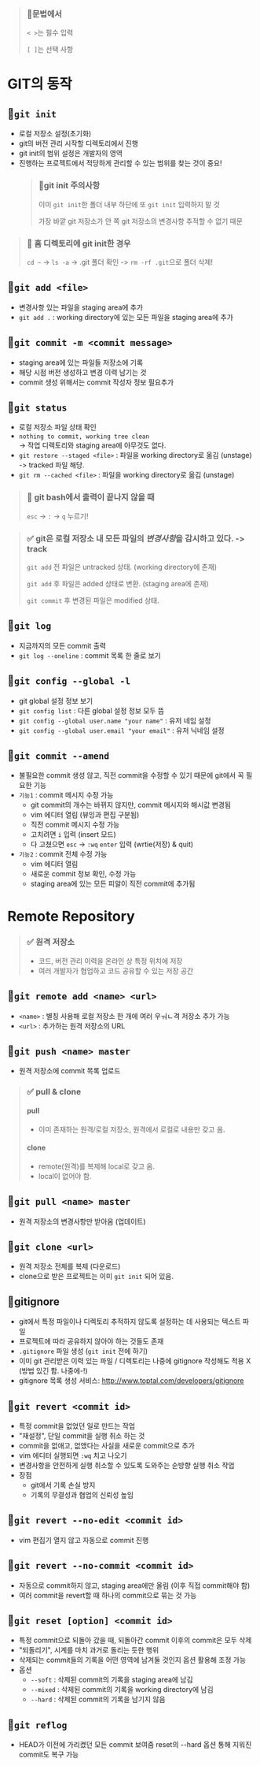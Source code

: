 > ### 📌문법에서 
> `< >`는 필수 입력
> 
> `[ ]`는 선택 사항

#  GIT의 동작

## 📑`git init`
- 로컬 저장소 설정(초기화)
- git의 버전 관리 시작할 디렉토리에서 진행
- git init의 범위 설정은 개발자의 영역
- 진행하는 프로젝트에서 적당하게 관리할 수 있는 범위를 찾는 것이 중요!
    > ### 📌git init 주의사항
    > 
    > 이미 `git init`한 폴더 내부 하단에 또 `git init` 입력하지 말 것
    > 
    > 가장 바깥 git 저장소가 안 쪽 git 저장소의 변경사항 추적할 수 없기 때문
> ### 📌 홈 디렉토리에 git init한 경우
>
> `cd ~` -> `ls -a` -> .git 폴더 확인 -> `rm -rf .git`으로 폴더 삭제!

## 📑`git add <file>`
- 변경사항 있는 파일을 staging area에 추가
- `git add .` : working directory에 있는 모든 파일을 staging area에 추가

## 📑`git commit -m <commit message>`
- staging area에 있는 파일들 저장소에 기록
- 해당 시점 버전 생성하고 변경 이력 남기는 것
- commit 생성 위해서는 commit 작성자 정보 필요추가

## 📑`git status`
- 로컬 저장소 파일 상태 확인
- `nothing to commit, working tree clean`  
   -> 작업 디렉토리와 staging area에 아무것도 없다.
- `git restore --staged <file>` : 파일을 working directory로 옮김 (unstage) -> tracked 파일 해당.
- `git rm --cached <file>` : 파일을 working directory로 옮김 (unstage)

> ### 📌 git bash에서 출력이 끝나지 않을 때
>
> `esc` -> `:` -> `q` 누르기!

> ### ✅ git은 로컬 저장소 내 모든 파일의 *변경사항*을 감시하고 있다. -> track
>
> `git add` 전 파일은 untracked 상태. (working directory에 존재)
>
> `git add` 후 파일은 added 상태로 변환. (staging area에 존재)
>
> `git commit` 후 변경된 파일은 modified 상태.
>

## 📑`git log`
- 지금까지의 모든 commit 출력
- `git log --oneline` : commit 목록 한 줄로 보기

## 📑`git config --global -l`
- git global 설정 정보 보기
- `git config list` : 다른 global 설정 정보 모두 뜸
- `git config --global user.name "your name"` : 유저 네임 설정
- `git config --global user.email "your email"` : 유저 닉네임 설정

## 📑`git commit --amend`
- 불필요한 commit 생성 않고, 직전 commit을 수정할 수 있기 때문에 git에서 꼭 필요한 기능
- `기능1` : commit 메시지 수정 가능
  - git commit의 개수는 바뀌지 않지만, commit 메시지와 해시값 변경됨
  - vim 에디터 열림 (뷰잉과 편집 구분됨)
  - 직전 commit 메시지 수정 가능
  - 고치려면 `i` 입력 (insert 모드)
  - 다 고쳤으면 `esc` -> `:wq` `enter` 입력 (wrtie(저장) & quit)
- `기능2` : commit 전체 수정 가능
  - vim 에디터 열림
  - 새로운 commit 정보 확인, 수정 가능
  - staging area에 있는 모든 피알이 직전 commit에 추가됨

# Remote Repository

> ### ✅ 원격 저장소
>
> - 코드, 버전 관리 이력을 온라인 상 특정 위치에 저장
> - 여러 개발자가 협업하고 코드 공유할 수 있는 저장 공간

## 📑`git remote add <name> <url>`
- `<name>` : 별칭 사용해 로컬 저장소 한 개에 여러 우ㅝㄴ격 저장소 추가 가능
- `<url>` : 추가하는 원격 저장소의 URL

## 📑`git push <name> master` 
- 원격 저장소에 commit 목록 업로드

> ### ✅ pull & clone
> #### pull
> - 이미 존재하는 원격/로컬 저장소, 원격에서 로컬로 내용만 갖고 옴.
>
> #### clone
> - remote(원격)를 복제해 local로 갖고 옴.
> - local이 없어야 함.

## 📑`git pull <name> master`
- 원격 저장소의 변경사항만 받아옴 (업데이트)

## 📑`git clone <url>`
- 원격 저장소 전체를 복제 (다운로드)
- clone으로 받은 프로젝트는 이미 `git init` 되어 있음.

## 📑gitignore
- git에서 특정 파일이나 디렉토리 추적하지 않도록 설정하는 데 사용되는 텍스트 파일
- 프로젝트에 따라 공유하지 않아야 하는 것들도 존재
- `.gitignore` 파일 생성 (`git init` 전에 하기)
- 이미 git 관리받은 이력 있는 파일 / 디렉토리는 나중에 gitignore 작성해도 적용 X (방법 있긴 함. 나중에-!)
- gitignore 목록 생성 서비스: http://www.toptal.com/developers/gitignore

## 📑`git revert <commit id>`
- 특정 commit을 없었던 일로 만드는 작업
- "재설정", 단일 commit을 실행 취소 하는 것
- commit을 없애고, 없앴다는 사실을 새로운 commit으로 추가
- vim 에디터 실행되면 `:wq` 치고 나오기
- 변경사항을 안전하게 실행 취소할 수 있도록 도와주는 순방향 실행 취소 작업
- 장점
  - git에서 기록 손실 방지
  - 기록의 무결성과 협업의 신뢰성 높임

## 📑`git revert --no-edit <commit id>`
- vim 편집기 열지 않고 자동으로 commit 진행

## 📑`git revert --no-commit <commit id>`
- 자동으로 commit하지 않고, staging area에만 올림 (이후 직접 commit해야 함)
- 여러 commit을 revert할 때 하나의 commit으로 묶는 것 가능

## 📑`git reset [option] <commit id>`
- 특정 commit으로 되돌아 갔을 때, 되돌아간 commit 이후의 commit은 모두 삭제
- "되돌리기", 시계를 마치 과거로 돌리는 듯한 행위
- 삭제되는 commit들의 기록을 어떤 영역에 남겨둘 것인지 옵션 활용해 조정 가능
- 옵션
  - `--soft` : 삭제된 commit의 기록을 staging area에 남김
  - `--mixed` : 삭제된 commit의 기록을 working directory에 남김
  - `--hard` : 삭제된 commit의 기록을 남기지 않음

## 📑`git reflog`
- HEAD가 이전에 가리켰던 모든 commit 보여줌
reset의 --hard 옵션 통해 지워진 commit도 복구 가능